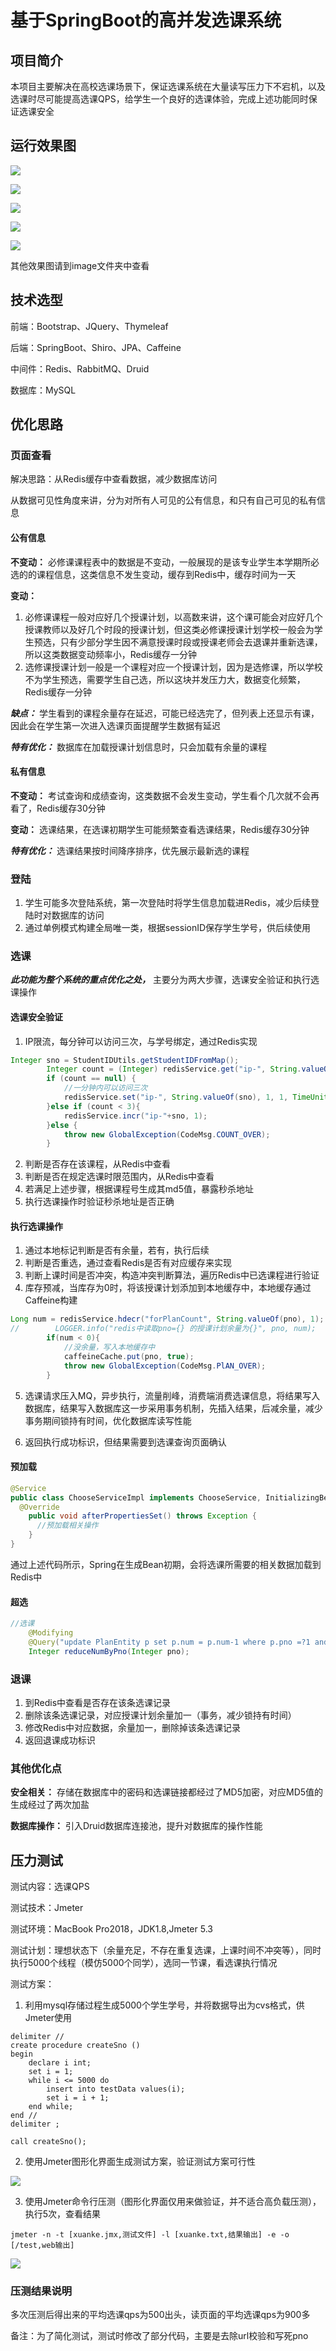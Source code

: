 # 基于SpringBoot的高并发选课系统

## 项目简介

本项目主要解决在高校选课场景下，保证选课系统在大量读写压力下不宕机，以及选课时尽可能提高选课QPS，给学生一个良好的选课体验，完成上述功能同时保证选课安全



## 运行效果图

![](image/img1.png)

![](image/img2.png)

![](image/img3.png)

![](image/img4.png)

![](image/img5.png)

其他效果图请到image文件夹中查看



## 技术选型

前端：Bootstrap、JQuery、Thymeleaf

后端：SpringBoot、Shiro、JPA、Caffeine

中间件：Redis、RabbitMQ、Druid

数据库：MySQL



## 优化思路

### 页面查看

解决思路：从Redis缓存中查看数据，减少数据库访问

从数据可见性角度来讲，分为对所有人可见的公有信息，和只有自己可见的私有信息

#### 公有信息

 **不变动：** 必修课课程表中的数据是不变动，一般展现的是该专业学生本学期所必选的的课程信息，这类信息不发生变动，缓存到Redis中，缓存时间为一天

 **变动：** 

1. 必修课课程一般对应好几个授课计划，以高数来讲，这个课可能会对应好几个授课教师以及好几个时段的授课计划，但这类必修课授课计划学校一般会为学生预选，只有少部分学生因不满意授课时段或授课老师会去退课并重新选课，所以这类数据变动频率小，Redis缓存一分钟
2. 选修课授课计划一般是一个课程对应一个授课计划，因为是选修课，所以学校不为学生预选，需要学生自己选，所以这块并发压力大，数据变化频繁，Redis缓存一分钟

 **_缺点：_** 学生看到的课程余量存在延迟，可能已经选完了，但列表上还显示有课，因此会在学生第一次进入选课页面提醒学生数据有延迟

 **_特有优化：_** 数据库在加载授课计划信息时，只会加载有余量的课程

#### 私有信息

 **不变动：** 考试查询和成绩查询，这类数据不会发生变动，学生看个几次就不会再看了，Redis缓存30分钟

 **变动：** 选课结果，在选课初期学生可能频繁查看选课结果，Redis缓存30分钟

 **_特有优化：_** 选课结果按时间降序排序，优先展示最新选的课程

### 登陆

1. 学生可能多次登陆系统，第一次登陆时将学生信息加载进Redis，减少后续登陆时对数据库的访问
2. 通过单例模式构建全局唯一类，根据sessionID保存学生学号，供后续使用

### 选课

 **_此功能为整个系统的重点优化之处，_** 主要分为两大步骤，选课安全验证和执行选课操作

#### **选课安全验证**

1. IP限流，每分钟可以访问三次，与学号绑定，通过Redis实现

```java
Integer sno = StudentIDUtils.getStudentIDFromMap();
        Integer count = (Integer) redisService.get("ip-", String.valueOf(sno));
        if (count == null) {
            //一分钟内可以访问三次
            redisService.set("ip-", String.valueOf(sno), 1, 1, TimeUnit.MINUTES);
        }else if (count < 3){
            redisService.incr("ip-"+sno, 1);
        }else {
            throw new GlobalException(CodeMsg.COUNT_OVER);
        }
```

2. 判断是否存在该课程，从Redis中查看
3. 判断是否在规定选课时限范围内，从Redis中查看
4. 若满足上述步骤，根据课程号生成其md5值，暴露秒杀地址
5. 执行选课操作时验证秒杀地址是否正确

#### 执行选课操作

1. 通过本地标记判断是否有余量，若有，执行后续
2. 判断是否重选，通过查看Redis是否有对应缓存来实现
3. 判断上课时间是否冲突，构造冲突判断算法，遍历Redis中已选课程进行验证
4. 库存预减，当库存为0时，将该授课计划添加到本地缓存中，本地缓存通过Caffeine构建

```java
Long num = redisService.hdecr("forPlanCount", String.valueOf(pno), 1);
//        LOGGER.info("redis中读取pno={} 的授课计划余量为{}", pno, num);
        if(num < 0){
            //没余量，写入本地缓存中
            caffeineCache.put(pno, true);
            throw new GlobalException(CodeMsg.PlAN_OVER);
        }
```

5. 选课请求压入MQ，异步执行，流量削峰，消费端消费选课信息，将结果写入数据库，结果写入数据库这一步采用事务机制，先插入结果，后减余量，减少事务期间锁持有时间，优化数据库读写性能

6. 返回执行成功标识，但结果需要到选课查询页面确认

#### 预加载

```java
@Service
public class ChooseServiceImpl implements ChooseService, InitializingBean {
  @Override
    public void afterPropertiesSet() throws Exception {
      //预加载相关操作
    }
}
```

通过上述代码所示，Spring在生成Bean初期，会将选课所需要的相关数据加载到Redis中

#### 超选

```java
//选课
    @Modifying
    @Query("update PlanEntity p set p.num = p.num-1 where p.pno =?1 and p.num > 0")
    Integer reduceNumByPno(Integer pno);
```

### 退课

1. 到Redis中查看是否存在该条选课记录
2. 删除该条选课记录，对应授课计划余量加一（事务，减少锁持有时间）
3. 修改Redis中对应数据，余量加一，删除掉该条选课记录
4. 返回退课成功标识

### 其他优化点

 **安全相关：** 存储在数据库中的密码和选课链接都经过了MD5加密，对应MD5值的生成经过了两次加盐

 **数据库操作：** 引入Druid数据库连接池，提升对数据库的操作性能



## 压力测试

 测试内容：选课QPS

 测试技术：Jmeter

 测试环境：MacBook Pro2018，JDK1.8,Jmeter 5.3

 测试计划：理想状态下（余量充足，不存在重复选课，上课时间不冲突等），同时执行5000个线程（模仿5000个同学），选同一节课，看选课执行情况

 测试方案：

1. 利用mysql存储过程生成5000个学生学号，并将数据导出为cvs格式，供Jmeter使用

```mysql
delimiter //
create procedure createSno ()
begin
    declare i int;
    set i = 1;
    while i <= 5000 do
        insert into testData values(i);
        set i = i + 1;
    end while;
end //
delimiter ;

call createSno();
```

2. 使用Jmeter图形化界面生成测试方案，验证测试方案可行性

![](image/jmeter/img1.png)

3. 使用Jmeter命令行压测（图形化界面仅用来做验证，并不适合高负载压测），执行5次，查看结果

```
jmeter -n -t [xuanke.jmx,测试文件] -l [xuanke.txt,结果输出] -e -o [/test,web输出]
```

![](image/jmeter/img2.png)

### 压测结果说明

 多次压测后得出来的平均选课qps为500出头，读页面的平均选课qps为900多
 
 备注：为了简化测试，测试时修改了部分代码，主要是去除url校验和写死pno




